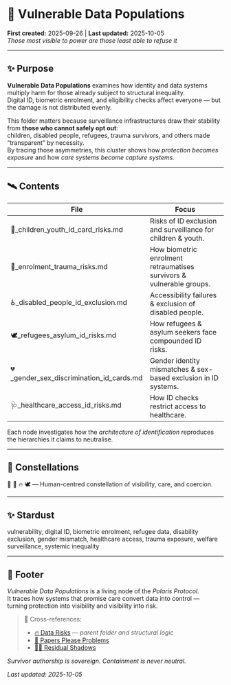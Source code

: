 # 📿 Vulnerable Data Populations  
**First created:** 2025-09-26 | **Last updated:** 2025-10-05  
*Those most visible to power are those least able to refuse it*  

---

## ✨ Purpose  

**Vulnerable Data Populations** examines how identity and data systems multiply harm for those already subject to structural inequality.  
Digital ID, biometric enrolment, and eligibility checks affect everyone — but the damage is not distributed evenly.  

This folder matters because surveillance infrastructures draw their stability from **those who cannot safely opt out**:  
children, disabled people, refugees, trauma survivors, and others made “transparent” by necessity.  
By tracing those asymmetries, this cluster shows how *protection becomes exposure* and how *care systems become capture systems.*  

---

## 🛰️ Contents  

| File | Focus |  
|------|-------|  
| 🐣_children_youth_id_card_risks.md | Risks of ID exclusion and surveillance for children & youth. |  
| 🦔_enrolment_trauma_risks.md | How biometric enrolment retraumatises survivors & vulnerable groups. |  
| ♿_disabled_people_id_exclusion.md | Accessibility failures & exclusion of disabled people. |  
| 🕊️_refugees_asylum_id_risks.md | How refugees & asylum seekers face compounded ID risks. |  
| 💔_gender_sex_discrimination_id_cards.md | Gender identity mismatches & sex-based exclusion in ID systems. |  
| 🩺_healthcare_access_id_risks.md | How ID checks restrict access to healthcare. |  

Each node investigates how the *architecture of identification* reproduces the hierarchies it claims to neutralise.  

---

## 🌌 Constellations  

📿 🧿 🔥 🕊️ — Human-centred constellation of visibility, care, and coercion.  

---

## ✨ Stardust  

vulnerability, digital ID, biometric enrolment, refugee data, disability exclusion, gender mismatch, healthcare access, trauma exposure, welfare surveillance, systemic inequality  

---

## 🏮 Footer  

*Vulnerable Data Populations* is a living node of the *Polaris Protocol.*  
It traces how systems that promise care convert data into control —  
turning protection into visibility and visibility into risk.  

> 📡 Cross-references:
> 
> - [🔥 Data Risks](../README.md) — *parent folder and structural logic*  
> - [🛂 Papers Please Problems](../🛂_Papers_Please_Problems/README.md)  
> - [🧟‍♀️ Residual Shadows](../🧟‍♀️_Residual_Shadows/README.md)  

*Survivor authorship is sovereign. Containment is never neutral.*  

_Last updated: 2025-10-05_
